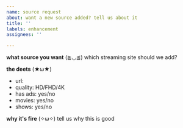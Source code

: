 ```yaml
---
name: source request
about: want a new source added? tell us about it
title: ''
labels: enhancement
assignees: ''

---
```


**what source you want** (≧◡≦)
which streaming site should we add?

**the deets** (★ω★)
- url: 
- quality: HD/FHD/4K
- has ads: yes/no
- movies: yes/no
- shows: yes/no

**why it's fire** (✧ω✧)
tell us why this is good